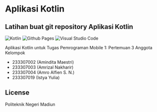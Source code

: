 # Aplikasi Kotlin

## Latihan buat git repository Aplikasi Kotlin

![Kotlin](https://img.shields.io/badge/kotlin-%237F52FF.svg?style=for-the-badge&logo=kotlin&logoColor=white) ![Github Pages](https://img.shields.io/badge/github%20pages-121013?style=for-the-badge&logo=github&logoColor=white) ![Visual Studio Code](https://img.shields.io/badge/Visual%20Studio%20Code-0078d7.svg?style=for-the-badge&logo=visual-studio-code&logoColor=white)

Aplikasi Kotlin untuk Tugas Pemrograman Mobile 1: Pertemuan 3
Anggota Kelompok

- 233307002 (Amindita Maestri)
- 233307003 (Amrizal Nakharir)
- 233307004 (Amro Alfien S. N.)
- 233307019 (Istya Yulia)

## License

Politeknik Negeri Madiun
